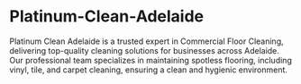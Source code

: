 # Platinum-Clean-Adelaide
Platinum Clean Adelaide is a trusted expert in Commercial Floor Cleaning, delivering top-quality cleaning solutions for businesses across Adelaide. Our professional team specializes in maintaining spotless flooring, including vinyl, tile, and carpet cleaning, ensuring a clean and hygienic environment.
